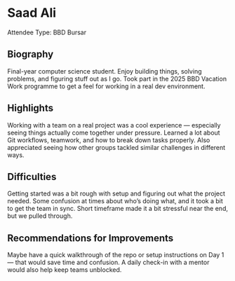 # Saad Ali  
Attendee Type: BBD Bursar

## Biography  
Final-year computer science student. Enjoy building things, solving problems, and figuring stuff out as I go. Took part in the 2025 BBD Vacation Work programme to get a feel for working in a real dev environment.

## Highlights  
Working with a team on a real project was a cool experience — especially seeing things actually come together under pressure. Learned a lot about Git workflows, teamwork, and how to break down tasks properly. Also appreciated seeing how other groups tackled similar challenges in different ways.

## Difficulties  
Getting started was a bit rough with setup and figuring out what the project needed. Some confusion at times about who’s doing what, and it took a bit to get the team in sync. Short timeframe made it a bit stressful near the end, but we pulled through.

## Recommendations for Improvements  
Maybe have a quick walkthrough of the repo or setup instructions on Day 1 — that would save time and confusion. A daily check-in with a mentor would also help keep teams unblocked. 
